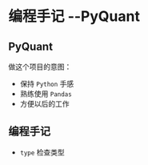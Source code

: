 # 编程手记 --PyQuant

## PyQuant
做这个项目的意图：
+ 保持 `Python` 手感
+ 熟练使用 `Pandas`
+ 方便以后的工作

## 编程手记
+ `type` 检查类型
